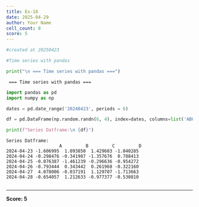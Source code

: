 ```yaml
---
title: Ex-18
date: 2025-04-29
author: Your Name
cell_count: 8
score: 5
---
```


```python
#created at 20250423
```


```python
#Time series with pandas
```


```python
print("\n === Time series with pandas ===")
```

    
     === Time series with pandas ===



```python
import pandas as pd
import numpy as np
```


```python
dates = pd.date_range('20240423', periods = 6)
```


```python
df = pd.DataFrame(np.random.randn(6, 4), index=dates, columns=list('ABCD'))
```


```python
print(f"Series Datframe:\n {df}")
```

    Series Datframe:
                        A         B         C         D
    2024-04-23 -1.606995  1.093850  1.429603 -1.040285
    2024-04-24 -0.298476 -0.341987 -1.357676  0.788413
    2024-04-25 -0.076387 -1.461239 -0.296636 -0.954272
    2024-04-26 -0.793444  0.343442  0.261968 -0.322160
    2024-04-27  4.078006 -0.037191  1.129707 -1.713663
    2024-04-28 -0.654057  1.212633 -0.977377 -0.530810



```python

```


---
**Score: 5**